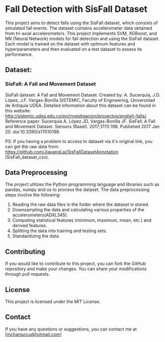 # Fall Detection with SisFall Dataset

This project aims to detect falls using the SisFall dataset, which consists of simulated fall events. The dataset contains accelerometer data obtained from tri-axial accelerometers. This project implements SVM, XGBoost, and NN (Neural Network) models for fall detection and using the SisFall dataset. Each model is trained on the dataset with optimum features and hyperparameters and then evaluated on a test dataset to assess its performance.

## Dataset: 
### SisFall: A Fall and Movement Dataset
SisFall dataset: A Fall and Movement Dataset. Created by: A. Sucerquia, J.D. López, J.F. Vargas-Bonilla SISTEMIC, Faculty of Engineering, Universidad de Antiquia UDEA. Detailed information about this dataset can be found in this website: http://sistemic.udea.edu.co/en/investigacion/proyectos/english-falls/. Reference paper: Sucerquia A, López JD, Vargas-Bonilla JF. SisFall: A Fall and Movement Dataset. Sensors (Basel). 2017;17(1):198. Published 2017 Jan 20. doi:10.3390/s17010198.

PS: If you having a problem to access to dataset via it's original link, you can get the raw data from: https://github.com/JiayangLai/SisFallDatasetAnnotation (SisFall_dataset_csv).


## Data Preprocessing

The project utilizes the Python programming language and libraries such as pandas, numpy and os to process the dataset. The data preprocessing steps involve the following:

1. Reading the raw data files in the folder where the dataset is stored.
2. Downsampling the data and calculating various properties of the accelerometers(ADXL345).
3. Computing statistical features (minimum, maximum, mean, etc.) and derived features.
4. Splitting the data into training and testing sets.
5. Standardizing the data.

## Contributing

If you would like to contribute to this project, you can fork the GitHub repository and make your changes. You can share your modifications through pull requests.

## License

This project is licensed under the MIT License.

## Contact

If you have any questions or suggestions, you can contact me at [mchamurcu@hotmail.com]


